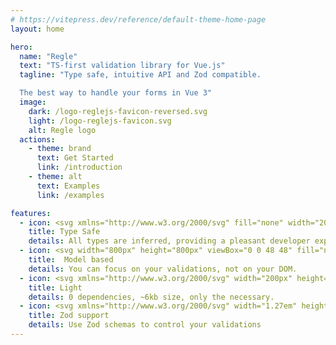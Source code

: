 ```yaml
---
# https://vitepress.dev/reference/default-theme-home-page
layout: home

hero:
  name: "Regle"
  text: "TS-first validation library for Vue.js"
  tagline: "Type safe, intuitive API and Zod compatible.

  The best way to handle your forms in Vue 3"
  image:
    dark: /logo-reglejs-favicon-reversed.svg
    light: /logo-reglejs-favicon.svg
    alt: Regle logo
  actions:
    - theme: brand
      text: Get Started
      link: /introduction
    - theme: alt
      text: Examples
      link: /examples

features:
  - icon: <svg xmlns="http://www.w3.org/2000/svg" fill="none" width="200px" height="200px" viewBox="0 0 512 512"><rect fill="#3178c6" height="512" rx="50" width="512"/><rect fill="#3178c6" height="512" rx="50" width="512"/><path clip-rule="evenodd" d="m316.939 407.424v50.061c8.138 4.172 17.763 7.3 28.875 9.386s22.823 3.129 35.135 3.129c11.999 0 23.397-1.147 34.196-3.442 10.799-2.294 20.268-6.075 28.406-11.342 8.138-5.266 14.581-12.15 19.328-20.65s7.121-19.007 7.121-31.522c0-9.074-1.356-17.026-4.069-23.857s-6.625-12.906-11.738-18.225c-5.112-5.319-11.242-10.091-18.389-14.315s-15.207-8.213-24.18-11.967c-6.573-2.712-12.468-5.345-17.685-7.9-5.217-2.556-9.651-5.163-13.303-7.822-3.652-2.66-6.469-5.476-8.451-8.448-1.982-2.973-2.974-6.336-2.974-10.091 0-3.441.887-6.544 2.661-9.308s4.278-5.136 7.512-7.118c3.235-1.981 7.199-3.52 11.894-4.615 4.696-1.095 9.912-1.642 15.651-1.642 4.173 0 8.581.313 13.224.938 4.643.626 9.312 1.591 14.008 2.894 4.695 1.304 9.259 2.947 13.694 4.928 4.434 1.982 8.529 4.276 12.285 6.884v-46.776c-7.616-2.92-15.937-5.084-24.962-6.492s-19.381-2.112-31.066-2.112c-11.895 0-23.163 1.278-33.805 3.833s-20.006 6.544-28.093 11.967c-8.086 5.424-14.476 12.333-19.171 20.729-4.695 8.395-7.043 18.433-7.043 30.114 0 14.914 4.304 27.638 12.912 38.172 8.607 10.533 21.675 19.45 39.204 26.751 6.886 2.816 13.303 5.579 19.25 8.291s11.086 5.528 15.415 8.448c4.33 2.92 7.747 6.101 10.252 9.543 2.504 3.441 3.756 7.352 3.756 11.733 0 3.233-.783 6.231-2.348 8.995s-3.939 5.162-7.121 7.196-7.147 3.624-11.894 4.771c-4.748 1.148-10.303 1.721-16.668 1.721-10.851 0-21.597-1.903-32.24-5.71-10.642-3.806-20.502-9.516-29.579-17.13zm-84.159-123.342h64.22v-41.082h-179v41.082h63.906v182.918h50.874z" fill="#fff" fill-rule="evenodd"/><script xmlns=""/></svg>
    title: Type Safe
    details: All types are inferred, providing a pleasant developer experience.
  - icon: <svg width="800px" height="800px" viewBox="0 0 48 48" fill="none" xmlns="http://www.w3.org/2000/svg"><path d="M16 4C14 4 11 5 11 9C11 13 11 15 11 18C11 21 6 23 6 23C6 23 11 25 11 28C11 31 11 35 11 39C11 43 14 44 16 44" stroke="#048d62" stroke-width="4" stroke-linecap="round" stroke-linejoin="round"/><path d="M32 4C34 4 37 5 37 9C37 13 37 15 37 18C37 21 42 23 42 23C42 23 37 25 37 28C37 31 37 35 37 39C37 43 34 44 32 44" stroke="#048d62" stroke-width="4" stroke-linecap="round" stroke-linejoin="round"/></svg>
    title:  Model based
    details: You can focus on your validations, not on your DOM.
  - icon: <svg xmlns="http://www.w3.org/2000/svg" width="200px" height="200px" xmlns:xlink="http://www.w3.org/1999/xlink" aria-hidden="true" role="img" class="iconify iconify--twemoji" preserveAspectRatio="xMidYMid meet" viewBox="0.5 0.99 34.62 34.51"><path fill="#C1694F" d="M4.048 29.644c-.811-.558-1.541-4.073-.936-4.404c.738-.402.686.835 2.255 2.362c1.569 1.528 6.47.913 7.708 1.326c1.363.455-6.385 2.533-9.027.716z"></path><path fill="#D99E82" d="M5.367 27.603C4 22 4.655 18.919 5.433 16.861C6.8 13.24 16.699 5.169 23.8 2.637C25.678 1.967 31.62 1 35 1c.589 2.332-1.174 6.717-1.62 7.518c-1.009 1.81-3.564 4.273-8.646 9.482c-.252.258-5.119-.46-5.376-.191c-.283.296 4.044 1.579 3.755 1.889c-.738.79-1.495 1.624-2.268 2.507c-.172.196-8.311-.923-8.484-.722c-.232.27 7.501 1.862 7.266 2.14c-.645.765-1.299 1.564-1.959 2.397c-1.725 2.178-12.301 1.583-12.301 1.583z"></path><path fill="#C1694F" d="M19.15 12.787c1.588.966 5.331 1.943 8.316 2.422c1.898-1.937 3.299-3.378 4.302-4.529c-2.259-.49-5.742-1.3-7.487-2.087l-.816-.403l-4.872 4.17l.557.427z"></path><path fill="#662113" d="M35.088 1.514A3.85 3.85 0 0 0 35 1c-.378 0-.792.014-1.225.036c-3.438.178-8.307 1.006-9.975 1.601c-.345.123-.702.27-1.059.418c-.478.198-.964.416-1.459.654c.356 1.481 1.126 3.144 1.807 4.013a72.185 72.185 0 0 0-4.836 4.115C12.598 17.085 8.232 22.709 5.248 27.079c.04.174.076.344.12.524c0 0 .219.012.589.026c1.482-2.288 5.703-8.239 13.194-14.841a91.61 91.61 0 0 1 5.13-4.195c1.745.787 5.228 1.597 7.487 2.087c.322-.369.606-.712.849-1.028c.316-.412.569-.785.763-1.134c.415-.746 1.969-4.594 1.708-7.004z"></path><path fill="#C1694F" d="M35 1c-.369 0-.751-.003-1.138-.008c-3.915 1.874-7.509 4.194-10.772 6.73c-.68-.87-1.451-2.532-1.807-4.013a42.574 42.574 0 0 0-4.484 2.539c.309 1.911.852 4.377 1.455 5.589C6.827 22.441.638 34.605.553 34.776a.5.5 0 0 0 .895.448c.119-.238 12.144-23.883 33.659-33.72A7.693 7.693 0 0 0 35 1z"></path></svg>
    title: Light
    details: 0 dependencies, ~6kb size, only the necessary.
  - icon: <svg xmlns="http://www.w3.org/2000/svg" width="1.27em" height="1em" viewBox="0 0 256 203"><defs><filter id="logosZod0" width="105.2%" height="106.5%" x="-2.2%" y="-2.8%" filterUnits="objectBoundingBox"><feOffset dx="1" dy="1" in="SourceAlpha" result="shadowOffsetOuter1"/><feGaussianBlur in="shadowOffsetOuter1" result="shadowBlurOuter1" stdDeviation="2"/><feColorMatrix in="shadowBlurOuter1" values="0 0 0 0 0 0 0 0 0 0 0 0 0 0 0 0 0 0 0.36 0"/></filter><path id="logosZod1" fill="#000" d="M200.42 0H53.63L0 53.355l121.76 146.624l9.714-10.9L252 53.857zm-5.362 12.562l39.84 41.6l-112.8 126.558L17 54.162l41.815-41.6z"/></defs><g transform="translate(2 1.51)"><path fill="#18253f" d="M58.816 12.522h136.278l39.933 41.691l-112.989 126.553L16.957 54.213z"/><path fill="#274d82" d="M149.427 150.875H96.013l-24.124-29.534l68.364-.002l.002-4.19h39.078z"/><path fill="#274d82" d="M223.56 42.323L76.178 127.414l-19.226-24.052l114.099-65.877l-2.096-3.631l30.391-17.546zm-78.964-29.759L33.93 76.457L16.719 54.972l74.095-42.779z"/><use filter="url(#logosZod0)" href="#logosZod1"/><use fill="#3068b7" href="#logosZod1"/></g></svg>
    title: Zod support
    details: Use Zod schemas to control your validations
---
```


